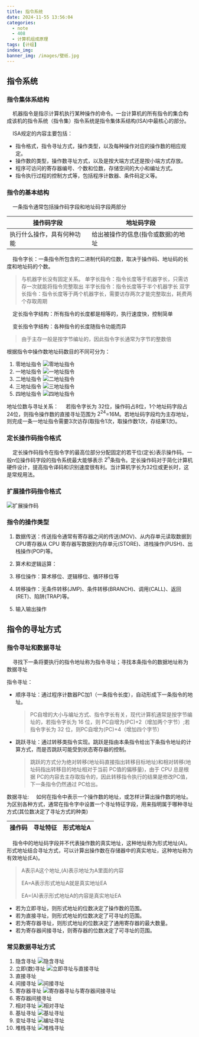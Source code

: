 ```yaml
---
title: 指令系统
date: 2024-11-55 13:56:04
categories:
  - note
  - 408
  - 计算机组成原理
tags: [计组]
index_img:
banner_img: /images/壁纸.jpg
---
```


## 指令系统

### 指令集体系结构

&nbsp;&nbsp;&nbsp;&nbsp;机器指令是指示计算机执行某种操作的命令。一台计算机的所有指令的集合构成该机的指令系统（指令集）指令系统是指令集体系结构(ISA)中最核心的部分。

&nbsp;&nbsp;&nbsp;&nbsp;ISA规定的内容主要包括：

- 指令格式，指令寻址方式，操作类型，以及每种操作对应的操作数的相应规定。
- 操作数的类型，操作数寻址方式，以及是按大端方式还是按小端方式存放。
- 程序可访问的寄存器编号、个数和位数，存储空间的大小和编址方式。
- 指令执行过程的控制方式等，包括程序计数器、条件码定义等。

### 指令的基本结构

&nbsp;&nbsp;&nbsp;&nbsp;一条指令通常包括操作码字段和地址码字段两部分

| 操作码字段                 | 地址码字段                         |
| -------------------------- | ---------------------------------- |
| 执行什么操作，具有何种功能 | 给出被操作的信息(指令或数据)的地址 |

&nbsp;&nbsp;&nbsp;&nbsp;指令字长：一条指令所包含的二进制代码的位数，取决于操作码、地址码的长度和地址码的个数。

> 与机器字长没有固定关系。
> 单字长指令：指令长度等于机器字长，只需访存一次就能将指令完整取出
> 半字长指令：指令长度等于半个机器字长
> 双字长指令：指令长度等于两个机器字长，需要访存两次才能完整取出，耗费两个存取周期

&nbsp;&nbsp;&nbsp;&nbsp;定长指令字结构：所有指令的长度都是相等的，执行速度快，控制简单

&nbsp;&nbsp;&nbsp;&nbsp;变长指令字结构：各种指令的长度随指令功能而异

> 由于主存一般是按字节编址的，因此指令字长通常为字节的整数倍

根据指令中操作数地址码数目的不同可分为：

1. 零地址指令
![零地址指令](../images/指令系统/零地址指令.png)
2. 一地址指令
![一地址指令](../images/指令系统/一地址指令.png)
3. 二地址指令
![二地址指令](../images/指令系统/二地址指令.png)
4. 三地址指令
![三地址指令](../images/指令系统/三地址指令.png)
5. 四地址指令
![四地址指令](../images/指令系统/四地址指令.png)

地址位数与寻址关系：
&nbsp;&nbsp;&nbsp;&nbsp;若指令字长为 32位，操作码占8位，1个地址码字段占 24位，则指令操作数的直接寻址范围为 $2^{24}$=16M。若地址码字段均为主存地址，则完成一条一地址指令需要3次访存(取指令1次，取操作数1次，存结果1次)。

### 定长操作码指令格式

&nbsp;&nbsp;&nbsp;&nbsp;定长操作码指令在指令字的最高位部分分配固定的若干位(定长)表示操作码。一般n位操作码字段的指令系统最大能够表示 $2^n$条指令。定长操作码对于简化计算机硬件设计，提高指令译码和识别速度很有利。当计算机字长为32位或更长时，这是常规用法。

### 扩展操作码指令格式

![扩展操作码](../images/指令系统/扩展操作码.png)

### 指令的操作类型

1. 数据传送：传送指令通常有寄存器之间的传送(MOV)、从内存单元读取数据到CPU寄存器从 CPU 寄存器写数据到内存单元(STORE)、进栈操作(PUSH)、出栈操作(POP)等。

2. 算术和逻辑运算：
3. 移位操作：算术移位、逻辑移位、循环移位等
4. 转移操作：无条件转移(JMP)、条件转移(BRANCH)、调用(CALL)、返回(RET)、陷阱(TRAP)等。
5. 输入输出操作

## 指令的寻址方式

### 指令寻址和数据寻址

&nbsp;&nbsp;&nbsp;&nbsp;寻找下一条将要执行的指令地址称为指令寻址；寻找本条指令的数据地址称为数据寻址

指令寻址：

- 顺序寻址：通过程序计数器PC加1（一条指令长度），自动形成下一条指令的地址。

	> PC自增的大小与编址方式、指令字长有关，现代计算机通常是按字节编址的，若指令字长为 16 位，则 PC自增为(PC)+2（增加两个字节）;若指令字长为 32 位，则PC自增为(PC)+4（增加四个字节）

- 跳跃寻址：通过转移类指令实现。跳跃是指由本条指令给出下条指令地址的计算方式，而是否跳跃可能受到状态寄存器的控制。

    > 跳跃的方式分为绝对转移(地址码直接指出转移目标地址)和相对转移(地址码指出转移目的地址相对于当前 PC值的偏移量)，由于 CPU 总是根据 PC的内容去主存取指令的，因此转移指令执行的结果是修改PC值，下一条指令仍然通过 PC给出。

数据寻址:
&nbsp;&nbsp;&nbsp;&nbsp;如何在指令中表示一个操作数的地址，或怎样计算出操作数的地址。为区别各种方式，通常在指令字中设置一个寻址特征字段，用来指明属于哪种寻址方式(其位数决定了寻址方式的种类)

| 操作码 | 寻址特征 | 形式地址A |
| ------ | -------- | --------- |

&nbsp;&nbsp;&nbsp;&nbsp;指令中的地址码字段并不代表操作数的真实地址，这种地址称为形式地址(A)。形式地址结合寻址方式，可以计算出操作数在存储器中的真实地址，这种地址称为有效地址(EA)。

> A表示A这个地址,(A)表示地址为A里面的内容
>
> EA=A表示形式地址A就是真实地址EA
>
> EA=(A)表示形式地址A的内容是真实地址EA

- 若为立即寻址，则形式地址的位数决定了操作数的范围。
- 若为直接寻址，则形式地址的位数决定了可寻址的范围。
- 若为寄存器寻址，则形式地址的位数决定了通用寄存器的最大数量。
- 若为寄存器间接寻址，则寄存器的位数决定了可寻址的范围。

### 常见数据寻址方式

1. 隐含寻址
   ![隐含寻址](../images/指令系统/隐含寻址.png)
2. 立即(数)寻址
   ![立即寻址与直接寻址](../images/指令系统/立即寻址与直接寻址.png)
3. 直接寻址
4. 间接寻址
   ![间接寻址](../images/指令系统/间接寻址.png)
5. 寄存器寻址
   ![寄存器寻址与寄存器间接寻址](../images/指令系统/寄存器寻址与间接寻址.png)
6. 寄存器间接寻址
7. 相对寻址
   ![相对寻址](../images/指令系统/相对寻址.png)
8. 基址寻址
   ![基址寻址](../images/指令系统/基址寻址.png)
9.  变址寻址
    ![编址寻址](../images/指令系统/变址寻址.png)
10. 堆栈寻址
    ![堆栈寻址](../images/指令系统/堆栈寻址.png)

